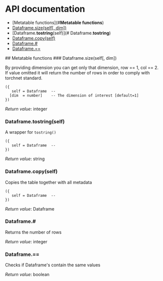 # API documentation

- [Metatable functions](#__Metatable functions__)
- [Dataframe.size(self[, dim])](#Dataframe.size)
- [Dataframe.__tostring__(self)](#	Dataframe.__tostring__)
- [Dataframe.copy(self)](#Dataframe.copy)
- [Dataframe.#](#Dataframe.#)
- [Dataframe.==](#Dataframe.==)

<a name="__Metatable functions__">
## Metatable functions

<a name="Dataframe.size">
### Dataframe.size(self[, dim])

By providing dimension you can get only that dimension, row == 1, col == 2. If
value omitted it will  return the number of rows in order to comply with torchnet
standard.

```
({
   self = Dataframe  -- 
  [dim  = number]    -- The dimension of interest [default=1]
})
```

_Return value_: integer
	<a name="Dataframe.__tostring__">
### Dataframe.__tostring__(self)

A wrapper for `tostring()`

```
({
   self = Dataframe  -- 
})
```

_Return value_: string
<a name="Dataframe.copy">
### Dataframe.copy(self)

Copies the table together with all metadata

```
({
   self = Dataframe  -- 
})
```

_Return value_: Dataframe
<a name="Dataframe.#">
### Dataframe.#

Returns the number of rows

_Return value_: integer
<a name="Dataframe.==">
### Dataframe.==

Checks if Dataframe's contain the same values

_Return value_: boolean